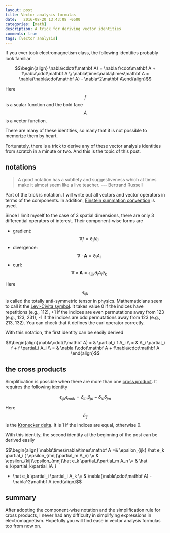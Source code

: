 ```yaml
---
layout: post
title: Vector analysis formulas
date:   2016-08-20 13:43:08 -0500
categories: [math]
description: A trick for deriving vector identities 
comments: true
tags: [vector analysis]
---
```


If you ever took electromagnetism class, the following identities probably look familiar

$$\begin{align}
\nabla\cdot(f\mathbf A) = \nabla f\cdot\mathbf A + f\nabla\cdot\mathbf A \\
\nabla\times\nabla\times\mathbf A = \nabla(\nabla\cdot\mathbf A) - \nabla^2\mathbf A\end{align}$$

Here $$f$$ is a scalar function and the bold face $$A$$ is a vector function. 

There are many of these identities, so many that it is not possible to memorize them by heart.

Fortunately, there is a trick to derive any of these vector analysis identities from scratch in a minute or two.
And this is the topic of this post.

## notations

> A good notation has a subtlety and suggestiveness which at times make it almost seem like a live teacher. --- Bertrand Russell

Part of the trick is notation. I will write out all vectors and vector operators in terms of the components.
In addition, [Einstein summation convention](https://en.wikipedia.org/wiki/Einstein_notation) is used.

Since I limit myself to the case of 3 spatial dimensions, there are only 3 differential operators of interest.
Their component-wise forms are

* gradient: $$\nabla f = \partial_if \hat e_i$$
* divergence: $$\nabla\cdot\mathbf A = \partial_iA_i$$
* curl: $$\nabla\times\mathbf A = \epsilon_{ijk}\partial_iA_j\hat e_k$$

Here $$\epsilon_{ijk}$$ is called the totally anti-symmetric tensor in physics. 
Mathematicians seem to call it the [Levi-Civita symbol](https://en.wikipedia.org/wiki/Levi-Civita_symbol).
It takes value 0 if the indices have repetitions (e.g., 112), +1 if the indices are even permutations away from 123 (e.g., 123, 231), 
-1 if the indices are odd permutations away from 123 (e.g., 213, 132). 
You can check that it defines the curl operator correctly.

With this notation, the first identity can be easily derived

$$\begin{align}\nabla\cdot(f\mathbf A) = & \partial_i f A_i  \\
 = & A_i \partial_i f + f \partial_i A_i \\
 = & \nabla f\cdot\mathbf A + f\nabla\cdot\mathbf A 
\end{align}$$

## the cross products

Simplification is possible when there are more than one [cross product](https://en.wikipedia.org/wiki/Cross_product).
It requires the following identity

$$\epsilon_{ijk}\epsilon_{mnk} = \delta_{im}\delta_{jn}-\delta_{in}\delta_{jm}$$

Here $$\delta_{ij}$$ is the [Kronecker delta](https://en.wikipedia.org/wiki/Kronecker_delta). It is 1 if the indices are equal, otherwise 0.

With this identity, the second identity at the beginning of the post can be derived easily

$$\begin{align}
\nabla\times\nabla\times\mathbf A =& \epsilon_{ijk} \hat e_k \partial_i (
\epsilon_{mnj}\partial_m A_n) \\= & \epsilon_{kij}\epsilon_{mnj}\hat e_k
\partial_i\partial_m A_n \\= & \hat e_k\partial_k\partial_iA_i 
- \hat e_k \partial_i \partial_i A_k \\= &
\nabla(\nabla\cdot\mathbf A) - \nabla^2\mathbf A
\end{align}$$

## summary 

After adopting the component-wise notation and the simplification rule for 
cross products, I never had any difficulty in simplifying expressions
in electromagnetism. Hopefully you will find ease in vector analysis formulas too from now on.

